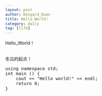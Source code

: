 ```yaml
---
layout: post
author: Desgard_Duan
title: Hello_World！
category: daily
tag: [life]
---
```

Hello_World！

<br />
冬瓜的起点！
<div>
<pre class="brush: cpp">
using namespace std;
int main () {
	cout << "Hello world!" << endl;
	return 0;
}


</pre>
</div>